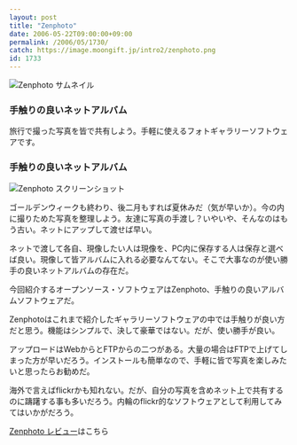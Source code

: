 ```yaml
---
layout: post
title: "Zenphoto"
date: 2006-05-22T09:00:00+09:00
permalink: /2006/05/1730/
catch: https://image.moongift.jp/intro2/zenphoto.png
id: 1733
---
```

 ![Zenphoto サムネイル](https://image.moongift.jp/intro2/zenphoto.t.png "Zenphoto サムネイル")
  

### 手触りの良いネットアルバム
  
旅行で撮った写真を皆で共有しよう。手軽に使えるフォトギャラリーソフトウェアです。  
<!--more-->  

### 手触りの良いネットアルバム
  

![Zenphoto スクリーンショット](https://image.moongift.jp/intro2/zenphoto.png "Zenphoto スクリーンショット")

  

ゴールデンウィークも終わり、後二月もすれば夏休みだ（気が早いか）。今の内に撮りためた写真を整理しよう。友達に写真の手渡し？いやいや、そんなのはもう古い。ネットにアップして渡せば早い。

  

ネットで渡して各自、現像したい人は現像を、PC内に保存する人は保存と選べば良い。現像して皆アルバムに入れる必要なんてない。そこで大事なのが使い勝手の良いネットアルバムの存在だ。

  

今回紹介するオープンソース・ソフトウェアはZenphoto、手触りの良いアルバムソフトウェアだ。

  

Zenphotoはこれまで紹介したギャラリーソフトウェアの中では手触りが良い方だと思う。機能はシンプルで、決して豪華ではない。だが、使い勝手が良い。

  

アップロードはWebからとFTPからの二つがある。大量の場合はFTPで上げてしまった方が早いだろう。インストールも簡単なので、手軽に皆で写真を楽しみたいと思ったらお勧めだ。

  

海外で言えばflickrかも知れない。だが、自分の写真を含めネット上で共有するのに躊躇する事も多いだろう。内輪のflickr的なソフトウェアとして利用してみてはいかがだろう。

  

[Zenphoto レビュー](http://oss.moongift.jp/review/i-1733.html)はこちら

